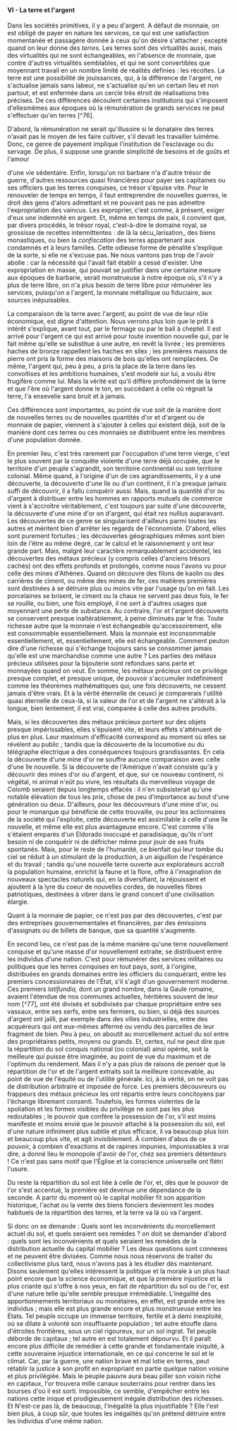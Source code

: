 #### VI - La terre et l'argent

Dans les sociétés primitives, il y a peu d'argent. A défaut de monnaie, on est obligé de payer en nature les services, ce qui est une satisfaction momentanée et passagère donnée à ceux qu'on désire s'attacher ; excepté quand on leur donne des _terres._ Les terres sont des virtualités aussi, mais des virtualités qui ne sont échangeables, en l'absence de monnaie, que contre d'autres virtualités semblables, et qui ne sont convertibles que moyennant travail en un nombre limité de réalités définies : les récoltes. La terre est une possibilité de jouissances, qui, à la différence de l'argent, ne s'actualise jamais sans labeur, ne s'actualise qu'en un certain lieu et non partout, et est enfermée dans un cercle très étroit de réalisations très précises. De ces différences découlent certaines institutions qui s'imposent d'ellesmêmes aux époques où la rémunération de grands services ne peut s'effectuer qu'en terres [^76].

D'abord, la rémunération ne serait qu'illusoire si le donataire des terres n'avait pas le moyen de les faire cultiver, s'il devait les travailler luimême. Donc, ce genre de payement implique l'institution de l'esclavage ou du servage. De plus, il suppose une grande simplicité de besoins et de goûts et l'amour

d'une vie sédentaire. Enfin, lorsqu'un roi barbare n'a d'autre trésor de guerre, d'autres ressources quasi financières pour payer ses capitaines ou ses officiers que les terres conquises, ce trésor s'épuise vite. Pour le renouveler de temps en temps, il faut entreprendre de nouvelles guerres, le droit des gens d'alors admettant et ne pouvant pas ne pas admettre l'expropriation des vaincus. Les exproprier, c'est comme, à présent, exiger d'eux une indemnité en argent. Et, même en temps de paix, il convient que, par divers procédés, le trésor royal, c'est-à-dire le domaine royal, se grossisse de recettes intermittentes : de là la sécu_larisation_ des biens monastiques, ou bien la _confiscation_ des terres appartenant aux condamnés et à leurs familles. Cette odieuse forme de pénalité s'explique de la sorte, si elle ne s'excuse pas. Ne nous vantons pas trop de l'avoir abolie : car la nécessité qui l'avait fait établir a cessé d'exister. Une expropriation en masse, qui pouvait se justifier dans une certaine mesure aux époques de barbarie, serait monstrueuse à notre époque où, s'il n'y a plus de terre libre, on n'a plus besoin de terre libre pour rémunérer les services, puisqu'on a l'argent, la monnaie métallique ou fiduciaire, aux sources inépuisables.

La comparaison de la terre avec l'argent, au point de vue de leur rôle économique, est digne d'attention. Nous verrons plus loin que le prêt à intérêt s'explique, avant tout, par le fermage ou par le bail à cheptel. Il est arrivé pour l'argent ce qui est arrivé pour toute invention nouvelle qui, par le fait même qu'elle se substitue à une autre, en revêt la livrée ; les premières haches de bronze rappellent les haches en silex ; les premières maisons de pierre ont pris la forme des maisons de bois qu'elles ont remplacées. De même, l'argent qui, peu à peu, a pris la place de la terre dans les convoitises et les ambitions humaines, s'est modelé sur lui, a voulu être frugifère comme lui. Mais la vérité est qu'il diffère profondément de la terre et que l'ère où l'argent donne le ton, en succédant à celle où régnait la terre, l'a ensevelie sans bruit et à jamais.

Ces différences sont importantes, au point de vue soit de la manière dont de nouvelles terres ou de nouvelles quantités d'or et d'argent ou de monnaie de papier, viennent à s'ajouter à celles qui existent déjà, soit de la manière dont ces terres ou ces monnaies se distribuent entre les membres d'une population donnée.

En premier lieu, c'est très rarement par l'occupation d'une terre vierge, c'est le plus souvent par la conquête violente d'une terre déjà occupée, que le territoire d'un peuple s'agrandit, son territoire continental ou son territoire colonial. Même quand, à l'origine d'un de ces agrandissements, il y a une découverte, la découverte d'une île ou d'un continent, il n'a presque jamais suffi de découvrir, il a fallu conquérir aussi. Mais, quand la quantité d'or ou d'argent à distribuer entre les hommes en rapports mutuels de commerce vient à s'accroître véritablement, c'est toujours par suite d'une découverte, la découverte d'une mine d'or on d'argent, qui était _res nullius_ auparavant. Les découvertes de ce genre se singularisent d'ailleurs parmi toutes les autres et méritent bien d'arrêter les regards de l'économiste. D'abord, elles sont purement fortuites ; les découvertes géographiques mêmes sont bien loin de l'être au même degré, car le calcul et le raisonnement y ont leur grande part. Mais, malgré leur caractère remarquablement accidentel, les découvertes des métaux précieux (y compris celles d'anciens trésors cachés) ont des effets profonds et prolongés, comme nous l'avons vu pour celle des mines d'Athènes. Quand on découvre des filons de kaolin ou des carrières de ciment, ou même des mines de fer, ces matières premières sont destinées à se détruire plus ou moins vite par l'usage qu'on en fait. Les porcelaines se brisent, le ciment ou la chaux ne servent pas deux fois, le fer se rouille, ou bien, une fois employé, il ne sert à d'autres usages que moyennant une perte de substance. Au contraire, l'or et l'argent découverts se conservent presque inaltérablement, à peine diminués par le frai. Toute richesse autre que la monnaie n'est échangeable qu'accessoirement, elle est consommable essentiellement. Mais la monnaie est inconsommable essentiellement, et, essentiellement, elle est échangeable. Comment peuton dire d'une richesse qui s'échange toujours sans se consommer jamais qu'elle est une marchandise comme une autre ? Les parties des métaux précieux utilisées pour la bijouterie sont refondues sans perte et monnayées quand on veut. En somme, les métaux précieux ont ce privilège presque complet, et presque unique, de pouvoir s'accumuler indéfiniment comme les théorèmes mathématiques qui, une fois découverts, ne cessent jamais d'être vrais. Et à la vérité éternelle de ceuxci je comparerais l'utilité quasi éternelle de ceux-là, si la valeur de l'or et de l'argent ne s'altérait à la longue, bien lentement, il est vrai, comparée à celle des autres produits.

Mais, si les découvertes des métaux précieux portent sur des objets presque impérissables, elles s'épuisent vite, et leurs effets s'atténuent de plus en plus. Leur maximum d'efficacité correspond au moment où elles se révèlent au public ; tandis que la découverte de la locomotive ou du télégraphe électrique a des conséquences toujours grandissantes. En cela la découverte d'une mine d'or ne souffre aucune comparaison avec celle d'une île nouvelle. Si la découverte de l'Amérique n'avait consisté qu'à y découvrir des mines d'or ou d'argent, et que, sur ce nouveau continent, ni végétal, ni animal n'eût pu vivre, les résultats du merveilleux voyage de Colomb seraient depuis longtemps effacés : il n'en subsisterait qu'une notable élévation de tous les prix, chose de peu d'importance au bout d'une génération ou deux. D'ailleurs, pour les découvreurs d'une mine d'or, ou pour le monarque qui bénéficie de cette trouvaille, ou pour les actionnaires de la société qui l'exploite, cette découverte est assimilable à celle d'une île nouvelle, et même elle est plus avantageuse encore. C'est comme s'ils s'étaient emparés d'un Eldorado inoccupé et paradisiaque, qu'ils n'ont besoin ni de conquérir ni de défricher même pour jouir de ses fruits spontanés. Mais, pour le reste de l'humanité, ce bienfait qui leur tombe du ciel se réduit à un stimulant de la production, à un aiguillon de l'espérance et du travail ; tandis qu'une nouvelle terre ouverte aux explorateurs accroît la population humaine, enrichit la faune et la flore, offre à l'imagination de nouveaux spectacles naturels qui, en la diversifiant, la réjouissent et ajoutent à la lyre du coeur de nouvelles cordes, de nouvelles fibres patriotiques, destinées à vibrer dans le grand concert d'une civilisation élargie.

Quant à la monnaie de papier, ce n'est pas par des découvertes, c'est par des entreprises gouvernementales et financières, par des émissions d'assignats ou de billets de banque, que sa quantité s'augmente.

En second lieu, ce n'est pas de la même manière qu'une terre nouvellement conquise et qu'une masse d'or nouvellement extraite, se distribuent entre les individus d'une nation. C'est pour rémunérer des services militaires ou politiques que les terres conquises en tout pays, sont, à l'origine, distribuées en grands domaines entre les officiers du conquérant, entre les premiers concessionnaires de l'État, s'il s'agit d'un gouvernement moderne. Ces premiers _latifundia,_ dont un grand nombre, dans la Gaule romaine, avaient l'étendue de nos communes actuelles, héritières souvent de leur nom [^77], ont été divisés et subdivisés par chaque propriétaire entre ses vassaux, entre ses serfs, entre ses fermiers, ou bien, si déjà des sources d'argent ont jailli, par exemple dans des villes industrielles, entre des acquéreurs qui ont eux-mêmes affermé ou vendu des parcelles de leur fragment de bien. Peu à peu, on aboutit au morcellement actuel du sol entre des propriétaires petits, moyens ou grands. Et, certes, nul ne peut dire que la répartition du sol conquis national (ou colonial) ainsi opérée, soit la meilleure qui puisse être imaginée, au point de vue du maximum et de l'optimum du rendement. Mais il n'y a pas plus de raisons de penser que la répartition de l'or et de l'argent extraits soit la meilleure concevable, au point de vue de l'équité ou de l'utilité générale. Ici, à la vérité, on ne voit pas de distribution arbitraire et imposée de force. Les premiers découvreurs ou frappeurs des métaux précieux les ont répartis entre leurs concitoyens par l'échange librement consenti. Toutefois, les formes violentes de la spoliation et les formes visibles du privilège ne sont pas les plus redoutables ; le pouvoir que confère la possession de l'or, s'il est moins manifeste et moins envié que le pouvoir attaché à la possession du sol, est d'une nature infiniment plus subtile et plus efficace, il va beaucoup plus loin et beaucoup plus vite, et agit invisiblement. À combien d'abus de ce pouvoir, à combien d'exactions et de rapines impunies, impunissables à vrai dire, a donné lieu le monopole d'avoir de l'or, chez ses premiers détenteurs ! Ce n'est pas sans motif que l'Église et la conscience universelle ont flétri l'usure.

Du reste la répartition du sol est liée à celle de l'or, et, dès que le pouvoir de l'or s'est accentué, la première est devenue une dépendance de la seconde. A partir du moment où le capital mobilier fit son apparition historique, l'achat ou la vente des biens fonciers deviennent les modes habituels de la répartition des terres, et la terre va là où va l'argent.

Si donc on se demande : Quels sont les inconvénients du morcellement actuel du sol, et quels seraient ses remèdes ? on doit se demander d'abord : quels sont les inconvénients et quels seraient les remèdes de la distribution actuelle du capital mobilier ? Les deux questions sont connexes et ne peuvent être divisées. Comme nous nous réservons de traiter du collectivisme plus tard, nous n'avons pas à les étudier dès maintenant. Disons seulement qu'elles intéressent la politique et la morale à un plus haut point encore que la science économique, et que la première injustice et la plus criante qui s'offre à nos yeux, en fait de répartition du sol ou de l'or, est d'une nature telle qu'elle semble presque irrémédiable. L'inégalité des apportionnements territoriaux ou monétaires, en effet, est grande entre les individus ; mais elle est plus grande encore et plus monstrueuse entre les États. Tel peuple occupe un immense territoire, fertile et à demi inexploité, où se dilate à volonté son insuffisante population ; tel autre étouffe dans d'étroites frontières, sous un ciel rigoureux, sur un sol ingrat. Tel peuple déborde de capitaux ; tel autre en est totalement dépourvu. Et il paraît encore plus difficile de remédier à cette grande et fondamentale iniquité, à cette souveraine injustice internationale, en ce qui concerne le sol et le climat. Car, par la guerre, une nation brave et mal lotie en terres, peut rétablir la justice à son profit en expropriant en partie quelque nation voisine et plus privilégiée. Mais le peuple pauvre aura beau piller son voisin riche en capitaux, l'or trouvera mille canaux souterrains pour rentrer dans les bourses d'où il est sorti. Impossible, ce semble, d'empêcher entre les nations cette inique et prodigieusement inégale distribution des richesses. Et N'est-ce pas là, de beaucoup, l'inégalité la plus injustifiable ? Elle l'est bien plus, à coup sûr, que toutes les inégalités qu'on prétend détruire entre les individus d'une même nation.
